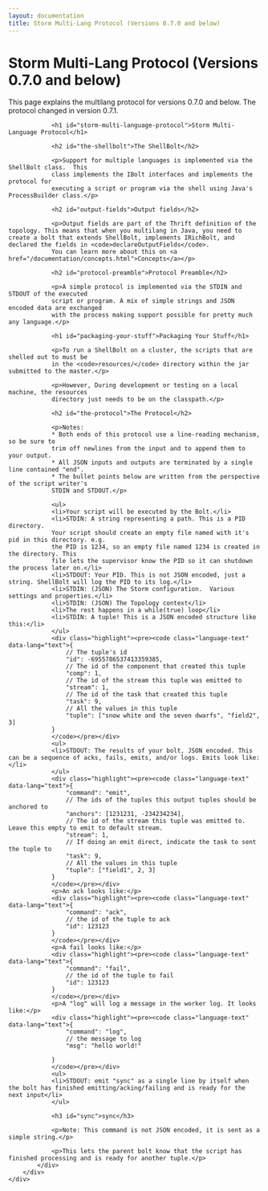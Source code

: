 ```yaml
---
layout: documentation
title: Storm Multi-Lang Protocol (Versions 0.7.0 and below)
---
```

<!--Content Begin-->
<div class="content">
	<div class="container-fluid">
    	<div class="row">
        	<div class="col-md-12">
            	<h1 class="page-title">Storm Multi-Lang Protocol (Versions 0.7.0 and below)</h1>
            </div>
        </div>
        <div class="row">
            <div class="col-md-12">
            	<p>This page explains the multilang protocol for versions 0.7.0 and below. The protocol changed in version 0.7.1.</p>

				<h1 id="storm-multi-language-protocol">Storm Multi-Language Protocol</h1>

				<h2 id="the-shellbolt">The ShellBolt</h2>

				<p>Support for multiple languages is implemented via the ShellBolt class.  This
				class implements the IBolt interfaces and implements the protocol for
				executing a script or program via the shell using Java's ProcessBuilder class.</p>

				<h2 id="output-fields">Output fields</h2>

				<p>Output fields are part of the Thrift definition of the topology. This means that when you multilang in Java, you need to create a bolt that extends ShellBolt, implements IRichBolt, and declared the fields in <code>declareOutputFields</code>. 
				You can learn more about this on <a href="/documentation/concepts.html">Concepts</a></p>

				<h2 id="protocol-preamble">Protocol Preamble</h2>

				<p>A simple protocol is implemented via the STDIN and STDOUT of the executed
				script or program. A mix of simple strings and JSON encoded data are exchanged
				with the process making support possible for pretty much any language.</p>

				<h1 id="packaging-your-stuff">Packaging Your Stuff</h1>

				<p>To run a ShellBolt on a cluster, the scripts that are shelled out to must be
				in the <code>resources/</code> directory within the jar submitted to the master.</p>

				<p>However, During development or testing on a local machine, the resources
				directory just needs to be on the classpath.</p>

				<h2 id="the-protocol">The Protocol</h2>

				<p>Notes:
				* Both ends of this protocol use a line-reading mechanism, so be sure to
				trim off newlines from the input and to append them to your output.
				* All JSON inputs and outputs are terminated by a single line contained "end".
				* The bullet points below are written from the perspective of the script writer's
				STDIN and STDOUT.</p>

				<ul>
				<li>Your script will be executed by the Bolt.</li>
				<li>STDIN: A string representing a path. This is a PID directory.
				Your script should create an empty file named with it's pid in this directory. e.g.
				the PID is 1234, so an empty file named 1234 is created in the directory. This
				file lets the supervisor know the PID so it can shutdown the process later on.</li>
				<li>STDOUT: Your PID. This is not JSON encoded, just a string. ShellBolt will log the PID to its log.</li>
				<li>STDIN: (JSON) The Storm configuration.  Various settings and properties.</li>
				<li>STDIN: (JSON) The Topology context</li>
				<li>The rest happens in a while(true) loop</li>
				<li>STDIN: A tuple! This is a JSON encoded structure like this:</li>
				</ul>
				<div class="highlight"><pre><code class="language-text" data-lang="text">{
				    // The tuple's id
				    "id": -6955786537413359385,
				    // The id of the component that created this tuple
				    "comp": 1,
				    // The id of the stream this tuple was emitted to
				    "stream": 1,
				    // The id of the task that created this tuple
				    "task": 9,
				    // All the values in this tuple
				    "tuple": ["snow white and the seven dwarfs", "field2", 3]
				}
				</code></pre></div>
				<ul>
				<li>STDOUT: The results of your bolt, JSON encoded. This can be a sequence of acks, fails, emits, and/or logs. Emits look like:</li>
				</ul>
				<div class="highlight"><pre><code class="language-text" data-lang="text">{
				    "command": "emit",
				    // The ids of the tuples this output tuples should be anchored to
				    "anchors": [1231231, -234234234],
				    // The id of the stream this tuple was emitted to. Leave this empty to emit to default stream.
				    "stream": 1,
				    // If doing an emit direct, indicate the task to sent the tuple to
				    "task": 9,
				    // All the values in this tuple
				    "tuple": ["field1", 2, 3]
				}
				</code></pre></div>
				<p>An ack looks like:</p>
				<div class="highlight"><pre><code class="language-text" data-lang="text">{
				    "command": "ack",
				    // the id of the tuple to ack
				    "id": 123123
				}
				</code></pre></div>
				<p>A fail looks like:</p>
				<div class="highlight"><pre><code class="language-text" data-lang="text">{
				    "command": "fail",
				    // the id of the tuple to fail
				    "id": 123123
				}
				</code></pre></div>
				<p>A "log" will log a message in the worker log. It looks like:</p>
				<div class="highlight"><pre><code class="language-text" data-lang="text">{
				    "command": "log",
				    // the message to log
				    "msg": "hello world!"

				}
				</code></pre></div>
				<ul>
				<li>STDOUT: emit "sync" as a single line by itself when the bolt has finished emitting/acking/failing and is ready for the next input</li>
				</ul>

				<h3 id="sync">sync</h3>

				<p>Note: This command is not JSON encoded, it is sent as a simple string.</p>

				<p>This lets the parent bolt know that the script has finished processing and is ready for another tuple.</p>
            </div>
        </div>
    </div>
</div>